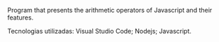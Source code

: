 Program that presents the arithmetic operators of Javascript and their features. 

Tecnologias utilizadas: Visual Studio Code; Nodejs; Javascript. 

